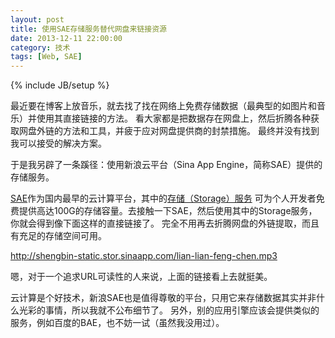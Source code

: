 ```yaml
---
layout: post
title: 使用SAE存储服务替代网盘来链接资源
date: 2013-12-11 22:00:00
category: 技术
tags: [Web, SAE]
---
```

{% include JB/setup %}

最近要在博客上放音乐，就去找了找在网络上免费存储数据（最典型的如图片和音乐）并使用其直接链接的方法。
看大家都是把数据存在网盘上，然后折腾各种获取网盘外链的方法和工具，并疲于应对网盘提供商的封禁措施。
最终并没有找到我可以接受的解决方案。

于是我另辟了一条蹊径：使用新浪云平台（Sina App Engine，简称SAE）提供的存储服务。

<!--more-->

[SAE](http://sae.sina.com.cn/)作为国内最早的云计算平台，其中的[存储（Storage）服务](http://sae.sina.com.cn/?m=devcenter&catId=204)
可为个人开发者免费提供高达100G的存储容量。去接触一下SAE，然后使用其中的Storage服务，你就会得到像下面这样的直接链接了。
完全不用再去折腾网盘的外链提取，而且有充足的存储空间可用。

<http://shengbin-static.stor.sinaapp.com/lian-lian-feng-chen.mp3>

嗯，对于一个追求URL可读性的人来说，上面的链接看上去就挺美。

云计算是个好技术，新浪SAE也是值得尊敬的平台，只用它来存储数据其实并非什么光彩的事情，所以我就不公布细节了。
另外，别的应用引擎应该会提供类似的服务，例如百度的BAE，也不妨一试（虽然我没用过）。